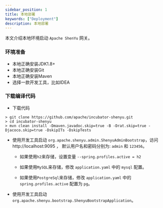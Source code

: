 ```yaml
---
sidebar_position: 1
title: 本地部署
keywords: ["Deployment"]
description: 本地部署
---
```


本文介绍本地环境启动 `Apache ShenYu` 网关。

### 环境准备

* 本地正确安装JDK1.8+
* 本地正确安装Git
* 本地正确安装Maven
* 选择一款开发工具，比如IDEA

### 下载编译代码

* 下载代码

```
> git clone https://github.com/apache/incubator-shenyu.git
> cd incubator-shenyu
> mvn clean install -Dmaven.javadoc.skip=true -B -Drat.skip=true -Djacoco.skip=true -DskipITs -DskipTests
```

* 使用开发工具启动 `org.apache.shenyu.admin.ShenyuAdminBootstrap`，访问 http://localhost:9095 ， 默认用户名和密码分别为: `admin` 和 `123456`。

  * 如果使用`h2`来存储，设置变量 `--spring.profiles.active = h2`

  * 如果使用`MySQL`来存储，修改 `application.yaml` 中的 `mysql` 配置。
    
  * 如果使用`PostgreSql`来存储，修改 `application.yaml` 中的 `spring.profiles.active` 配置为 `pg`。

* 使用开发工具启动 `org.apache.shenyu.bootstrap.ShenyuBootstrapApplication`。











